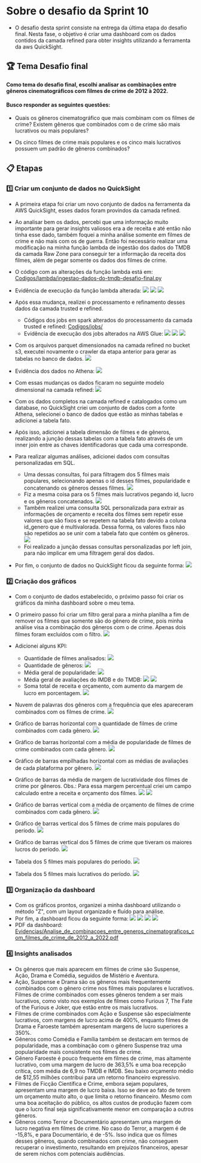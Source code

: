 # Sobre o desafio da Sprint 10
- O desafio desta sprint consiste na entrega da última etapa do desafio final. Nesta fase, o objetivo é criar uma dashboard com os dados contidos da camada refined para obter insights utilizando a ferramenta da aws QuickSight.
    
## 🏆 Tema Desafio final
#### Como tema do desafio final, escolhi analisar as combinações entre gêneros cinematográficos com filmes de crime de 2012 à 2022.

#### Busco responder as seguintes questões:

- Quais os gêneros cinematográfico que mais combinam com os filmes de crime?  Existem gêneros que combinados com o de crime são mais lucrativos ou mais populares?

- Os cinco filmes de crime mais populares e os cinco mais lucrativos possuem um padrão de gêneros combinados?
    
## 📋 Etapas

### 1️⃣ Criar um conjunto de dados no QuickSight

- A primeira etapa foi criar um novo conjunto de dados na ferramenta da AWS QuickSight, esses dados foram provindos da camada refined. 
- Ao analisar bem os dados, percebi que uma informação muito importante para gerar insights valiosos era a de receita e até então não tinha esse dado, também foquei a minha análise somente em filmes de crime e não mais com os de guerra. Então foi necessário realizar uma modificação na minha função lambda de ingestão dos dados do TMDB da camada Raw Zone para conseguir ter a informação da receita dos filmes, além de pegar somente os dados dos filmes de crime. 
- O código com as alterações da função lambda está em: [Codigos/lambda/ingestao-dados-do-tmdb-desafio-final.py](Codigos/lambda/ingestao-dados-do-tmdb-desafio-final.py)
- Evidência de execução da função lambda alterada: 
  ![](Evidencias/print_evidencia_funcao_lambda_executada.png)
  ![](Evidencias/print_evidencia_de_execucao_funcao_lambda_dados_tmdb_no_bucket.png)
  ![](Evidencias/print_evidencia_funcao_lambda_json.png)
- Após essa mudança, realizei o processamento e refinamento desses dados da camada trusted e refined.
  - Códigos dos jobs em spark alterados do processamento da camada trusted e refined: [Codigos/jobs/](Codigos/jobs/)
  - Evidência de execução dos jobs alterados na AWS Glue:
    ![](Evidencias/print_evidencia_de_execucao_job_tmdb_processamento_trusted.png)
    ![](Evidencias/print_evidencia_de_execucao_job_csv_processamento_trusted.png)
    ![](Evidencias/print_evidencia_de_execucao_job_processamento_refined.png)
- Com os arquivos parquet dimensionados na camada refined no bucket s3, executei novamente o crawler da etapa anterior para gerar as tabelas no banco de dados.
  ![](Evidencias/print_evidencia_crawler_executado_com_sucesso.png)
- Evidência dos dados no Athena:
  ![](Evidencias/print_evidencia_database_com_dados_dimensionais_no_athena.png)
- Com essas mudanças os dados ficaram no seguinte modelo dimensional na camada refined:
![](Evidencias/modelo_dimensional.png)

- Com os dados completos na camada refined e catalogados como um database, no QuickSight criei um conjunto de dados com a fonte Athena, selecionei o banco de dados que estão as minhas tabelas e adicionei a tabela fato.
- Após isso, adicionei a tabela dimensão de filmes e de gêneros, realizando a junção dessas tabelas com a tabela fato através de um inner join entre as chaves identificadoras que cada uma corresponde.
- Para realizar algumas análises, adicionei dados com consultas personalizadas em SQL. 
  - Uma dessas consultas, foi para filtragem dos 5 filmes mais populares, selecionando apenas o id desses filmes, popularidade e concatenando os gêneros desses filmes.
  ![](Evidencias/print_conjunto_de_dados_consulta_personalizada_top5_filmes_populares.png)
  -  Fiz a mesma coisa para os 5 filmes mais lucrativos pegando id, lucro e os gêneros concatenados.
    ![](Evidencias/print_conjunto_de_dados_consulta_personalizada_top5_filmes_lucrativos.png)
  - Também realizei uma consulta SQL personalizada para extrair as informações de orçamento e receita dos filmes sem repetir esse valores que são fixos e se repetem na tabela fato devido a coluna id_genero que é multivalorada. Dessa forma, os valores fixos não são repetidos ao se unir com a tabela fato que contém os gêneros.
    ![](Evidencias/print_conjunto_de_dados_consulta_personalizada_top5_filmes_orcamento_receita_fixo.png)
  - Foi realizado a junção dessas consultas personalizadas por left join, para não implicar em uma filtragem geral dos dados.

- Por fim, o conjunto de dados no QuickSight ficou da seguinte forma:
![](Evidencias/print_conjunto_de_dados_quicksight.png)

### 2️⃣ Criação dos gráficos
- Com o conjunto de dados estabelecido, o próximo passo foi criar os gráficos da minha dashboard sobre o meu tema.
- O primeiro passo foi criar um filtro geral para a minha planilha a fim de remover os filmes que somente são do gênero de crime, pois minha análise visa a combinação dos gêneros com o de crime. Apenas dois filmes foram excluídos com o filtro.
![](Evidencias/print_quicksight_filtro_geral.png) 

- Adicionei alguns KPI: 
   - Quantidade de filmes analisados:
  ![](Evidencias/print_quicksight_KPI_qtd_filmes.png)
    - Quantidade de gêneros:
  ![](Evidencias/print_quicksight_KPI_qtd_genero.png)
    - Média geral de popularidade:
    ![](Evidencias/print_quicksight_KPI_media_popularidade.png)
    - Média geral de avaliações do IMDB e do TMDB:
    ![](Evidencias/print_quicksight_media_de_avaliacao_IMDB.png)
    ![](Evidencias/print_quicksight_media_de_avaliacao_TMDB.png)
    - Soma total de receita e orçamento, com aumento da margem de lucro em porcentagem.
    ![](Evidencias/print_quicksight_KPI_total_receita_e_orcamento.png)
- Nuvem de palavras dos gêneros com a frequência que eles apareceram combinados com os filmes de crime.
  ![](Evidencias/print_quicksight_nuvem_de_palavras_genero.png)
- Gráfico de barras horizontal com a quantidade de filmes de crime combinados com cada gênero. 
  ![](Evidencias/print_quicksight_grafico_barras_quantidade_filmes_crime_com_generos.png)
- Gráfico de barras horizontal com a média de popularidade de filmes de crime combinados com cada gênero.
    ![](Evidencias/print_quicksight_grafico_barras_horizontal_popularidade_media_por_genero.png)
- Gráfico de barras empilhadas horizontal com as médias de avaliações de cada plataforma por gênero.
  ![](Evidencias/print_quicksight_grafico_barras_empilhadas_media_de_avaliacoes_por_genero.png)
- Gráfico de barras da média de margem de lucratividade dos filmes de crime por gêneros. Obs.: Para essa margem percentual criei um campo calculado entre a receita e orçamento dos filmes.
  ![](Evidencias/print_quicksight_campo_calculado_margem_percentual_de_lucro.png)
  ![](Evidencias/print_quicksight_media_percentual_de_lucratividade_por_genero.png)
- Gráfico de barras vertical com a média de orçamento de filmes de crime combinados com cada gênero.
  ![](Evidencias/print_quicksight_grafico_barras_vertical_media_orcamento_por_genero.png)
- Gráfico de barras vertical dos 5 filmes de crime mais populares do período.
  ![](Evidencias/print_quicksight_grafico_horizontal_5_filmes_crime_mais_populares.png)
- Gráfico de barras vertical dos 5 filmes de crime que tiveram os maiores lucros do período.
  ![](Evidencias/print_quicksight_grafico_barras_horizontal_5_filmes_mais_lucrativos.png)
- Tabela dos 5 filmes mais populares do período.
  ![](Evidencias/print_quicksight_tabela_5_filmes_mais_populares.png)
- Tabela dos 5 filmes mais lucrativos do período.
  ![](Evidencias/print_quicksight_tabela_5_filmes_mais_lucrativo.png)


### 3️⃣ Organização da dashboard

- Com os gráficos prontos, organizei a minha dashboard utilizando o método "Z", com um layout organizado e fluído para análise.
- Por fim, a dashboard ficou da seguinte forma:
  ![](Evidencias/dashboard_parte1.png)
  ![](Evidencias/dashboard_parte2.png)
  ![](Evidencias/dahsboard_parte3.png)
  ![](Evidencias/dashboard_parte4.png)
 - PDF da dashboard: [Evidencias/Analise_de_combinacoes_entre_generos_cinematograficos_com_filmes_de_crime_de_2012_a_2022.pdf](Evidencias/Analise_de_combinacoes_entre_generos_cinematograficos_com_filmes_de_crime_de_2012_a_2022.pdf.pdf)
### 4️⃣ Insights analisados

- Os gêneros que mais aparecem em filmes de crime são Suspense, Ação, Drama e Comédia, seguidos de Mistério e Aventura​.
- Ação, Suspense e Drama são os gêneros mais frequentemente combinados com o gênero crime nos filmes mais populares e lucrativos. Filmes de crime combinados com esses gêneros tendem a ser mais lucrativos, como visto nos exemplos de filmes como Furious 7, The Fate of the Furious e Joker, que estão entre os mais lucrativos.
- Filmes de crime combinados com Ação e Suspense são especialmente lucrativos, com margens de lucro acima de 400%, enquanto filmes de Drama e Faroeste também apresentam margens de lucro superiores a 350%.
- Gêneros como Comédia e Família também se destacam em termos de popularidade, mas a combinação com o gênero Suspense traz uma popularidade mais consistente nos filmes de crime.
- Gênero Faroeste é pouco frequente em filmes de crime, mas altamente lucrativo, com uma margem de lucro de 363,5% e uma boa recepção crítica, com média de 6,9 no TMDB e IMDB. Seu baixo orçamento médio de $12,55 milhões contribui para um retorno financeiro expressivo.
- Filmes de Ficção Científica e Crime, embora sejam populares, apresentam uma margem de lucro baixa. Isso se deve ao fato de terem um orçamento muito alto, o que limita o retorno financeiro. Mesmo com uma boa aceitação do público, os altos custos de produção fazem com que o lucro final seja significativamente menor em comparação a outros gêneros.
- Gêneros como Terror e Documentário apresentam uma margem de lucro negativa em filmes de crime. No caso do Terror, a margem é de -15,8%, e para Documentário, é de -5%. Isso indica que os filmes desses gêneros, quando combinados com crime, não conseguem recuperar o investimento, resultando em prejuízos financeiros, apesar de serem nichos com potenciais audiências.
